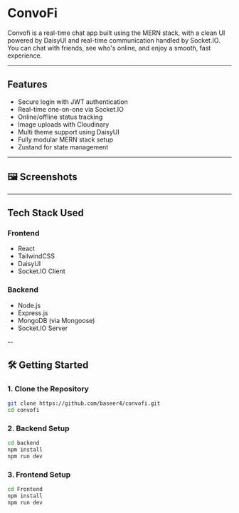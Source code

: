 
# ConvoFi

Convofi is a real-time chat app built using the MERN stack, with a clean UI powered by DaisyUI and real-time communication handled by Socket.IO. You can chat with friends, see who's online, and enjoy a smooth, fast experience.


---

## Features

- Secure login with JWT authentication
- Real-time one-on-one via Socket.IO
- Online/offline status tracking
- Image uploads with Cloudinary
- Multi theme support using DaisyUI
- Fully modular MERN stack setup
- Zustand for state management



---

## 🖼️ Screenshots




---

## Tech Stack Used

### Frontend
- React
- TailwindCSS
- DaisyUI
- Socket.IO Client

### Backend
- Node.js
- Express.js
- MongoDB (via Mongoose)
- Socket.IO Server

--

## 🛠️ Getting Started

### 1. Clone the Repository

```bash
git clone https://github.com/baseer4/convofi.git
cd convofi
```

### 2. Backend Setup
```bash
cd backend
npm install
npm run dev
```

### 3. Frontend Setup
```bash
cd Frontend
npm install
npm run dev
```
